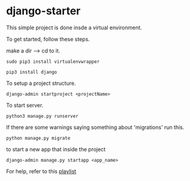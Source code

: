 # django-starter

This simple project is done insde a virtual environment. 

To get started, follow these steps. 

make a dir --> cd to it. 

```
sudo pip3 install virtualenvwrapper
```

```
pip3 install django
```

To setup a project structure. 
```
django-admin startproject <projectName>
```


To start server.
```
python3 manage.py runserver
```

If there are some warnings saying something about 'migrations' run this.

```
python manage.py migrate
```

to start a new app that inside the project
```
django-admin manage.py startapp <app_name>
``` 
For help, refer to this [playlist](https://www.youtube.com/watch?v=SIyxjRJ8VNY&list=PLsyeobzWxl7r2ukVgTqIQcl-1T0C2mzau)